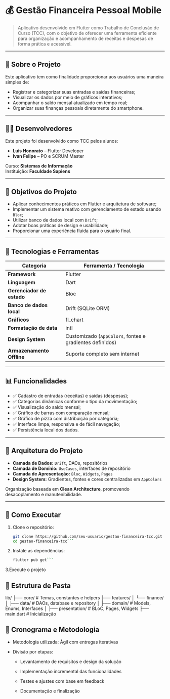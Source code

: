 # 💰 Gestão Financeira Pessoal Mobile

> Aplicativo desenvolvido em Flutter como Trabalho de Conclusão de Curso (TCC), com o objetivo de oferecer uma ferramenta eficiente para organização e acompanhamento de receitas e despesas de forma prática e acessível.

---

## 📱 Sobre o Projeto

Este aplicativo tem como finalidade proporcionar aos usuários uma maneira simples de:

- Registrar e categorizar suas entradas e saídas financeiras;
- Visualizar os dados por meio de gráficos interativos;
- Acompanhar o saldo mensal atualizado em tempo real;
- Organizar suas finanças pessoais diretamente do smartphone.

---

## 👨‍💻 Desenvolvedores

Este projeto foi desenvolvido como TCC pelos alunos:

- **Luis Honorato** – Flutter Developer
- **Ivan Felipe** – PO e SCRUM Master

Curso: **Sistemas de Informação**  
Instituição: **Faculdade Sapiens**

---

## 🎯 Objetivos do Projeto

- Aplicar conhecimentos práticos em Flutter e arquitetura de software;
- Implementar um sistema reativo com gerenciamento de estado usando `Bloc`;
- Utilizar banco de dados local com `Drift`;
- Adotar boas práticas de design e usabilidade;
- Proporcionar uma experiência fluida para o usuário final.

---

## 🧱 Tecnologias e Ferramentas

| Categoria             | Ferramenta / Tecnologia        |
|----------------------|--------------------------------|
| **Framework**        | Flutter                        |
| **Linguagem**        | Dart                           |
| **Gerenciador de estado** | Bloc                    |
| **Banco de dados local** | Drift (SQLite ORM)       |
| **Gráficos**         | fl_chart                       |
| **Formatação de data** | intl                         |
| **Design System**    | Customizado (`AppColors`, fontes e gradientes definidos) |
| **Armazenamento Offline** | Suporte completo sem internet |

---

## 📊 Funcionalidades

- ✅ Cadastro de entradas (receitas) e saídas (despesas);
- ✅ Categorias dinâmicas conforme o tipo da movimentação;
- ✅ Visualização do saldo mensal;
- ✅ Gráfico de barras com comparação mensal;
- ✅ Gráfico de pizza com distribuição por categoria;
- ✅ Interface limpa, responsiva e de fácil navegação;
- ✅ Persistência local dos dados.

---

## 🧠 Arquitetura do Projeto

- **Camada de Dados:** `Drift`, DAOs, repositórios
- **Camada de Domínio:** `UseCases`, interfaces de repositório
- **Camada de Apresentação:** `Bloc`, `Widgets`, `Pages`
- **Design System:** Gradientes, fontes e cores centralizadas em `AppColors`

Organização baseada em **Clean Architecture**, promovendo desacoplamento e manutenibilidade.

---

## 🚀 Como Executar

1. Clone o repositório:
   ```bash
   git clone https://github.com/seu-usuario/gestao-financeira-tcc.git
   cd gestao-financeira-tcc```

2. Instale as dependências:
   ```bash
   flutter pub get```
   
3.Execute o projeto

## 📂 Estrutura de Pasta
lib/
├── core/                    # Temas, constantes e helpers
├── features/
│   └── finance/
│       ├── data/            # DAOs, database e repository
│       ├── domain/          # Models, Enums, Interfaces
│       ├── presentation/    # BLoC, Pages, Widgets
├── main.dart                # Inicialização

## 📅 Cronograma e Metodologia
- Metodologia utilizada: Ágil com entregas iterativas

- Divisão por etapas:

    - Levantamento de requisitos e design da solução

    - Implementação incremental das funcionalidades

    - Testes e ajustes com base em feedback

    - Documentação e finalização
